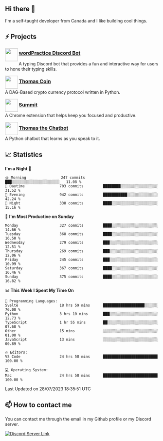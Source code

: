 <h2>Hi there 👋</h2>

<p>I'm a self-taught developer from Canada and I like building cool things.</p>

<h2>⚡ Projects</h2>

<img align="left" src="https://i.imgur.com/BIzs17V.png" width="42" height="42" />
<h3><a target="_blank" href="https://wordpractice.principle.sh/">wordPractice Discord Bot</a></h3>
<p>A typing Discord bot that provides a fun and interactive way for users to hone their typing skills.</p>

<img align="left" src="https://i.imgur.com/4FdQpgN.png" width="42" height="42" />
<h3><a href="https://github.com/principle105/thomas-coin">Thomas Coin</a></h3>
<p>A DAG-Based crypto currency protocol written in Python.</p>

<img align="left" src="https://i.imgur.com/Ly8Atho.png" width="42" height="42" />
<h3><a href="https://summit.sh/">Summit</a></h3>
<p>A Chrome extension that helps keep you focused and productive.</p>

<img align="left" src="https://i.imgur.com/hA9YF2s.png" width="42" height="42" />
<h3><a href="https://github.com/principle105/thomasthechatbot">Thomas the Chatbot</a></h3>
<p>A Python chatbot that learns as you speak to it.</p>

<h2>📈 Statistics</h2>

<!--START_SECTION:waka-->
**I'm a Night 🦉** 

```text
🌞 Morning                247 commits         ███░░░░░░░░░░░░░░░░░░░░░░   11.08 % 
🌆 Daytime                703 commits         ████████░░░░░░░░░░░░░░░░░   31.52 % 
🌃 Evening                942 commits         ███████████░░░░░░░░░░░░░░   42.24 % 
🌙 Night                  338 commits         ████░░░░░░░░░░░░░░░░░░░░░   15.16 % 
```
📅 **I'm Most Productive on Sunday** 

```text
Monday                   327 commits         ████░░░░░░░░░░░░░░░░░░░░░   14.66 % 
Tuesday                  368 commits         ████░░░░░░░░░░░░░░░░░░░░░   16.50 % 
Wednesday                279 commits         ███░░░░░░░░░░░░░░░░░░░░░░   12.51 % 
Thursday                 269 commits         ███░░░░░░░░░░░░░░░░░░░░░░   12.06 % 
Friday                   245 commits         ███░░░░░░░░░░░░░░░░░░░░░░   10.99 % 
Saturday                 367 commits         ████░░░░░░░░░░░░░░░░░░░░░   16.46 % 
Sunday                   375 commits         ████░░░░░░░░░░░░░░░░░░░░░   16.82 % 
```


📊 **This Week I Spent My Time On** 

```text
💬 Programming Languages: 
Svelte                   18 hrs 59 mins      ███████████████████░░░░░░   76.00 % 
Python                   3 hrs 10 mins       ███░░░░░░░░░░░░░░░░░░░░░░   12.73 % 
TypeScript               1 hr 55 mins        ██░░░░░░░░░░░░░░░░░░░░░░░   07.68 % 
Other                    15 mins             ░░░░░░░░░░░░░░░░░░░░░░░░░   01.00 % 
JavaScript               13 mins             ░░░░░░░░░░░░░░░░░░░░░░░░░   00.89 % 

🔥 Editors: 
VS Code                  24 hrs 58 mins      █████████████████████████   100.00 % 

💻 Operating System: 
Mac                      24 hrs 58 mins      █████████████████████████   100.00 % 
```


 Last Updated on 28/07/2023 18:35:51 UTC
<!--END_SECTION:waka-->

<h2>📫 How to contact me</h2>

You can contact me through the email in my Github profile or my Discord server.

[![Discord Server Link](https://dcbadge.vercel.app/api/server/DHnk46C)](https://discord.gg/DHnk46C)

